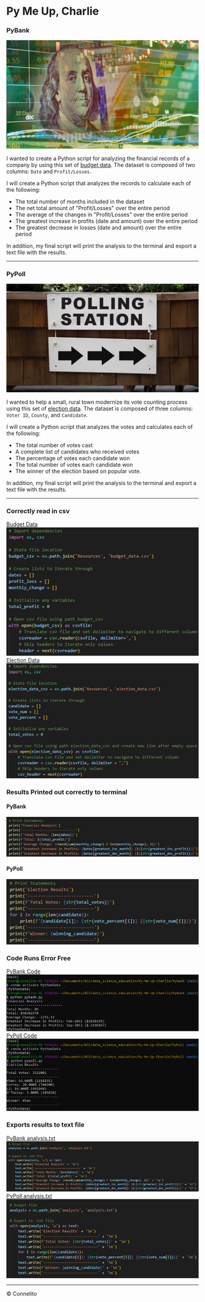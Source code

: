 # Py Me Up, Charlie

### PyBank

  ![Revenue](Images/revenue-per-lead.png)

I wanted to create a Python script for analyzing the financial records of a company by using this set of [budget data](PyBank/Resources/budget_data.csv). The dataset is composed of two columns: `Date` and `Profit/Losses`.

I will create a Python script that analyzes the records to calculate each of the following:
  * The total number of months included in the dataset
  * The net total amount of "Profit/Losses" over the entire period
  * The average of the changes in "Profit/Losses" over the entire period
  * The greatest increase in profits (date and amount) over the entire period
  * The greatest decrease in losses (date and amount) over the entire period

In addition, my final script will print the analysis to the terminal and export a text file with the results.

  - - -

### PyPoll

  ![Vote Counting](Images/Vote_counting.png)

I wanted to help a small, rural town modernize its vote counting process using this set of [election data](PyPoll/Resources/election_data.csv). The dataset is composed of three columns: `Voter ID`, `County`, and `Candidate`. 

I will create a Python script that analyzes the votes and calculates each of the following:
  * The total number of votes cast
  * A complete list of candidates who received votes
  * The percentage of votes each candidate won
  * The total number of votes each candidate won
  * The winner of the election based on popular vote.

In addition, my final script will print the analysis to the terminal and export a text file with the results.

  - - -

### Correctly read in csv
[Budget Data](PyBank/Resources/budget_data.csv)<br>
  ![Read PyBank CSV](Images/pybank_read_csv.png)
[Election Data](PyPoll/Resources/election_data.csv)<br>
  ![Read PyPoll CSV](Images/pypoll_read_csv.png)

### Results Printed out correctly to terminal
#### PyBank
  ![PyBank Print](Images/pybank_print_statements.png)
#### PyPoll
  ![PyPoll Print](Images/pypoll_print_statements.png)

### Code Runs Error Free
[PyBank Code](PyBank/pybank.py)
  ![PyBank Script](Images/pybank_script.png)<br>
[PyPoll Code](PyPoll/pypoll.py)
  ![PyPoll Script](Images/pypoll_script.png)

### Exports results to text file
[PyBank analysis.txt](PyBank/analysis/analysis.txt)
  ![PyBank Export Text](Images/pybank_export_text.png)<br>
[PyPoll analysis.txt](PyPoll/analysis/analysis.txt)
  ![PyPoll Export Text](Images/pypoll_export_text.png)



  - - -

© Connelito